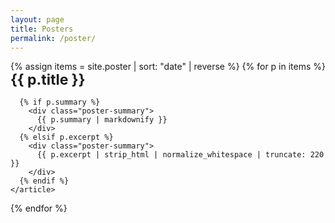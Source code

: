 ```yaml
---
layout: page
title: Posters
permalink: /poster/
---
```


<div class="posters">
  {% assign items = site.poster | sort: "date" | reverse %}
  {% for p in items %}
    <article class="poster-card">
      <h2 class="poster-title">
        <a href="{{ p.url | relative_url }}">{{ p.title }}</a>
      </h2>

      {% if p.summary %}
        <div class="poster-summary">
          {{ p.summary | markdownify }}
        </div>
      {% elsif p.excerpt %}
        <div class="poster-summary">
          {{ p.excerpt | strip_html | normalize_whitespace | truncate: 220 }}
        </div>
      {% endif %}
    </article>
  {% endfor %}
</div>

<style>
  .posters .poster-card { padding: 0 0 1.25rem; margin: 0 0 1.5rem; border-bottom: 1px solid rgba(255,255,255,.12); }
  .posters .poster-title { font-size: clamp(1.4rem, 2.4vw, 2rem); line-height: 1.2; margin: 0 0 .35rem; }
  .posters .poster-title a { text-decoration: none; }
  .posters .poster-title a:hover { text-decoration: underline; }
  .posters .poster-summary p { margin: 0; opacity: .9; }
</style>
